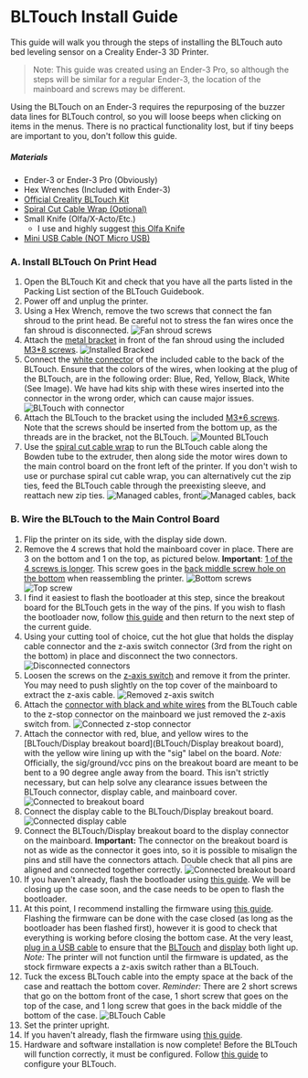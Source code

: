 # BLTouch Install Guide

This guide will walk you through the steps of installing the BLTouch auto bed leveling sensor on a Creality Ender-3 3D Printer.

> Note: This guide was created using an Ender-3 Pro, so although the steps will be similar for a regular Ender-3, the location of the mainboard and screws may be different.

Using the BLTouch on an Ender-3 requires the repurposing of the buzzer data lines for BLTouch control, so you will loose beeps when clicking on items in the menus. There is no practical functionality lost, but if tiny beeps are important to you, don't follow this guide. 



##### Materials

* Ender-3 or Ender-3 Pro (Obviously)
* Hex Wrenches (Included with Ender-3)
* [Official Creality BLTouch Kit](https://www.amazon.com/gp/product/B07SCLF42D)
* [Spiral Cut Cable Wrap (Optional)](https://www.mmnewman.com/products/heli-tube-spiral-wrap-abrasion-protector/heli-tube-spiral-cable-wrap-and-abrasion-protector/polyethylene-heli-tube-spiral-cable-wrap-and-abrasion-protector/black-polyethylene-spiral-wrap-3-8-od-on-a-25ft-spool/)
* Small Knife (Olfa/X-Acto/Etc.)
  * I use and highly suggest [this Olfa Knife](https://olfa.com/professional/product/stainless-steel-precision-knife-svr-2/)
* [Mini USB Cable (NOT Micro USB)](https://www.monoprice.com/product?p_id=3896)



### A. Install BLTouch On Print Head

1. Open the BLTouch Kit and check that you have all the parts listed in the Packing List section of the BLTouch Guidebook.
2. Power off and unplug the printer.
3. Using a Hex Wrench, remove the two screws that connect the fan shroud to the print head. Be careful not to stress the fan wires once the fan shroud is disconnected. ![Fan shroud screws](/Images/Photos/IMG_20200130_101251.jpg)
4. Attach the [metal bracket](https://github.com/Jonathan-F-Bell/Ender-3-Ultimate/blob/master/Images/Photos/IMG_20200130_101431.jpg?raw=true) in front of the fan shroud using the included [M3\*8 screws](https://github.com/Jonathan-F-Bell/Ender-3-Ultimate/blob/master/Images/Photos/IMG_20200130_101353.jpg?raw=true). ![Installed Bracked](/Images/Photos/IMG_20200130_101602.jpg)
5. Connect the [white connector](https://github.com/Jonathan-F-Bell/Ender-3-Ultimate/blob/master/Images/Photos/IMG_20200130_101745.jpg?raw=true) of the included cable to the back of the BLTouch. Ensure that the colors of the wires, when looking at the plug of the BLTouch, are in the following order: Blue, Red, Yellow, Black, White (See Image). We have had kits ship with these wires inserted into the connector in the wrong order, which can cause major issues. ![BLTouch with connector](/Images/Photos/IMG_20200130_102249.jpg)
6. Attach the BLTouch to the bracket using the included [M3\*6 screws](https://github.com/Jonathan-F-Bell/Ender-3-Ultimate/blob/master/Images/Photos/IMG_20200130_102310.jpg?raw=true). Note that the screws should be inserted from the bottom up, as the threads are in the bracket, not the BLTouch. ![Mounted BLTouch](/Images/Photos/IMG_20200130_102622.jpg)
7. Use the [spiral cut cable wrap](https://github.com/Jonathan-F-Bell/Ender-3-Ultimate/blob/master/Images/Photos/IMG_20200130_102933.jpg?raw=true) to run the BLTouch cable along the Bowden tube to the extruder, then along side the motor wires down to the main control board on the front left of the printer. If you don't wish to use or purchase spiral cut cable wrap, you can alternatively cut the zip ties, feed the BLTouch cable through the preexisting sleeve, and reattach new zip ties. ![Managed cables, front](/Images/Photos/IMG_20200130_104217.jpg)![Managed cables, back](/Images/Photos/IMG_20200130_104156.jpg)

### B. Wire the BLTouch to the Main Control Board

1.  Flip the printer on its side, with the display side down.
2. Remove the 4 screws that hold the mainboard cover in place. There are 3 on the bottom and 1 on the top, as pictured below. **Important**: [1 of the 4 screws is longer](https://github.com/Jonathan-F-Bell/Ender-3-Ultimate/blob/master/Images/Photos/IMG_20200130_104651.jpg?raw=true). This screw goes in the [back middle screw hole on the bottom](https://github.com/Jonathan-F-Bell/Ender-3-Ultimate/blob/master/Images/Photos/IMG_20200130_104634.jpg?raw=true) when reassembling the printer. ![Bottom screws](/Images/Photos/IMG_20200130_104343.jpg) ![Top screw](/Images/Photos/IMG_20200130_104405.jpg)
3. I find it easiest to flash the bootloader at this step, since the breakout board for the BLTouch gets in the way of the pins. If you wish to flash the bootloader now, follow [this guide](/Guides/Bootloader-Flash-Guide.md) and then return to the next step of the current guide.
4. Using your cutting tool of choice, cut the hot glue that holds the display cable connector and the z-axis switch connector (3rd from the right on the bottom) in place and disconnect the two connectors. ![Disconnected connectors](/Images/Photos/IMG_20200130_105952.jpg)
5. Loosen the screws on the [z-axis switch](https://github.com/Jonathan-F-Bell/Ender-3-Ultimate/blob/master/Images/Photos/IMG_20200130_110003.jpg?raw=true) and remove it from the printer. You may need to push slightly on the top cover of the mainboard to extract the z-axis cable. ![Removed z-axis switch](/Images/Photos/IMG_20200130_110100.jpg)
6. Attach the [connector with black and white wires](https://github.com/Jonathan-F-Bell/Ender-3-Ultimate/blob/master/Images/Photos/IMG_20200130_110328.jpg?raw=true) from the BLTouch cable to the z-stop connector on the mainboard we just removed the z-axis switch from. ![Connected z-stop connector](/Images/Photos/IMG_20200130_110347.jpg)
7. Attach the connector with red, blue, and yellow wires to the [BLTouch/Display breakout board](BLTouch/Display breakout board), with the yellow wire lining up with the "sig" label on the board. *Note:* Officially, the sig/ground/vcc pins on the breakout board are meant to be bent to a 90 degree angle away from the board. This isn't strictly necessary, but can help solve any clearance issues between the BLTouch connector, display cable, and mainboard cover. ![Connected to breakout board](/Images/Photos/IMG_20200130_110428.jpg)
8. Connect the display cable to the BLTouch/Display breakout board. ![Connected display cable](/Images/Photos/IMG_20200130_110513.jpg)
9. Connect the BLTouch/Display breakout board to the display connector on the mainboard. **Important:** The connector on the breakout board is not as wide as the connector it goes into, so it is possible to misalign the pins and still have the connectors attach. Double check that all pins are aligned and connected together correctly. ![Connected breakout board](/Images/Photos/IMG_20200130_110530.jpg)
10. If you haven't already, flash the bootloader using [this guide](/Guides/Bootloader-Flash-Guide.md). We will be closing up the case soon, and the case needs to be open to flash the bootloader.
11. At this point, I recommend installing the firmware using [this guide](/Guides/Firmware-Flash-Guide.md). Flashing the firmware can be done with the case closed (as long as the bootloader has been flashed first), however it is good to check that everything is working before closing the bottom case. At the very least, [plug in a USB cable](https://github.com/Jonathan-F-Bell/Ender-3-Ultimate/blob/master/Images/Photos/IMG_20200130_110715.jpg?raw=true) to ensure that the [BLTouch](https://github.com/Jonathan-F-Bell/Ender-3-Ultimate/blob/master/Images/Photos/IMG_20200130_110729.jpg?raw=true) and [display](https://github.com/Jonathan-F-Bell/Ender-3-Ultimate/blob/master/Images/Photos/IMG_20200130_110723.jpg?raw=true) both light up. *Note:* The printer will not function until the firmware is updated, as the stock firmware expects a z-axis switch rather than a BLTouch.
12.  Tuck the excess BLTouch cable into the empty space at the back of the case and reattach the bottom cover. *Reminder:* There are 2 short screws that go on the bottom front of the case, 1 short screw that goes on the top of the case, and 1 long screw that goes in the back middle of the bottom of the case. ![BLTouch Cable](/Images/Photos/IMG_20200130_110919.jpg)
13. Set the printer upright.
14. If you haven't already, flash the firmware using [this guide](/Guides/Firmware-Flash-Guide.md).
15. Hardware and software installation is now complete! Before the BLTouch will function correctly, it must be configured. Follow [this guide](/Guides/BLTouch-Config-Guide.md) to configure your BLTouch.

